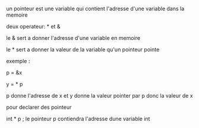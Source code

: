un pointeur est une variable qui contient l'adresse d'une variable dans la memoire

deux operateur:  * et & 


le & sert a donner l'adresse d'une variable en memoire

le * sert a donner la valeur de la variable qu'un pointeur pointe 


exemple : 

p = &x 

y = * p 


p donne l'adresse de x et y donne la valeur pointer par p donc la valeur de x

pour declarer des pointeur 

int * p ;     le pointeur p contiendra l'adresse dune variable int 
